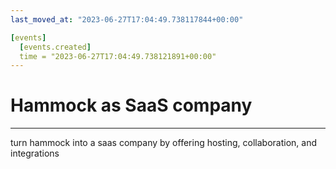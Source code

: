 ```yaml
---
last_moved_at: "2023-06-27T17:04:49.738117844+00:00"

[events]
  [events.created]
  time = "2023-06-27T17:04:49.738121891+00:00"
---
```

# Hammock as SaaS company
---
turn hammock into a saas company by offering hosting, collaboration, and integrations

